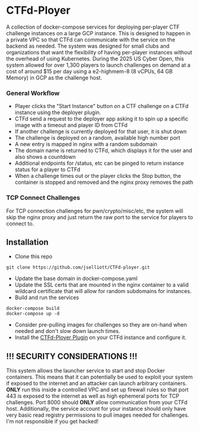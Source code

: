 # CTFd-Ployer
A collection of docker-compose services for deploying per-player CTF challenge instances on a large GCP instance. This is designed to happen in a private VPC so that CTFd can communicate with the service on the backend as needed. The system was designed for small clubs and organizations that want the flexibility of having per-player instances without the overhead of using Kubernetes. During the 2025 US Cyber Open, this system allowed for over 1,300 players to launch challenges on demand at a cost of around $15 per day using a e2-highmem-8 (8 vCPUs, 64 GB Memory) in GCP as the challenge host.

### General Workflow

* Player clicks the "Start Instance" button on a CTF challenge on a CTFd instance using the deployer plugin.
* CTFd send a request to the deployer app asking it to spin up a specific image with a timeout and player ID from CTFd
* If another challenge is currently deployed for that user, it is shut down
* The challenge is deployed on a random, available high number port
* A new entry is mapped in nginx with a random subdomain
* The domain name is returned to CTFd, which displays it for the user and also shows a countdown
* Additional endpoints for /status, etc can be pinged to return instance status for a player to CTFd
* When a challenge times out or the player clicks the Stop button, the container is stopped and removed and the nginx proxy removes the path

### TCP Connect Challenges

For TCP connection challenges for pwn/crypto/misc/etc, the system will skip the nginx proxy and just return the raw port to the service for players to connect to.

## Installation

* Clone this repo

```git clone https://github.com/jselliott/CTFd-ployer.git```

* Update the base domain in docker-compose.yaml
* Update the SSL certs that are mounted in the nginx container to a valid wildcard certificate that will allow for random subdomains for instances.
* Build and run the services

```
docker-compose build
docker-compose up -d
```

* Consider pre-pulling images for challenges so they are on-hand when needed and don't slow down launch times.
* Install the [CTFd-Ployer Plugin](https://github.com/jselliott/CTFd-ployer-Plugin) on your CTFd instance and configure it.

## !!! SECURITY CONSIDERATIONS !!!

This system allows the launcher service to start and stop Docker containers. This means that it can potentially be used to exploit your system if exposed to the internet and an attacker can launch arbitrary containers. **ONLY** run this inside a controlled VPC and set up firewall rules so that port 443 is exposed to the internet as well as high ephemeral ports for TCP challenges. Port 8000 should **ONLY** allow communication from your CTFd host. Additionally, the service account for your instance should only have very basic read registry permissions to pull images needed for challenges. I'm not responsible if you get hacked!